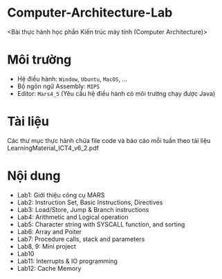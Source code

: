 # Computer-Architecture-Lab
<Bài thực hành học phần Kiến trúc máy tính (Computer Architecture)>
# Môi trường
- Hệ điều hành: `Window`, `Ubuntu`, `MacOS`, ...
- Bộ ngôn ngữ Assembly: `MIPS`
- Editor: `Mars4_5` (Yêu cầu hệ điều hành có môi trường chạy được Java)
# Tài liệu
Các thư mục thực hành chứa file code và báo cáo mỗi tuần theo tài liệu LearningMaterial_ICT4_v6_2.pdf
# Nội dung
- Lab1: Giới thiệu công cụ MARS
- Lab2: Instruction Set, Basic Instructions, Directives
- Lab3: Load/Store, Jump & Branch instructions
- Lab4: Arithmetic and Logical operation
- Lab5: Character string with SYSCALL function, and sorting
- Lab6: Array and Poiter
- Lab7: Procedure calls, stack and parameters
- Lab8, 9: Mini project
- Lab10
- Lab11: Interrupts & IO programming
- Lab12: Cache Memory
